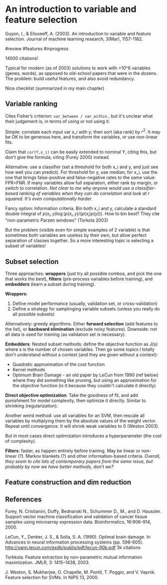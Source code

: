 # An introduction to variable and feature selection

Guyon, I., & Elisseeff, A. (2003). An introduction to variable and feature selection. Journal of machine learning research, 3(Mar), 1157-1182.

#review #features #inprogress

14000 citations!

Typical for modern (as of 2003) solutions to work with >10^6 variables (genes, words), as opposed to old-school papers that were in the dozens. The problem: build useful features, and also avoid redundancy.

Nice checklist (summarized in my main chapter)

## Variable ranking

Cites Fisher’s criterion: `var_between / var_within` , but it's unclear what their judgement is, in terms of using or not using it.

Simple: correlate each input var x_i with y; then sort (aka rank) by $r^2$. It may be OK to be generous here, and transform the variables, or use non-linear fits.

Claim that `cor(Y,x_i)` can be easily extended to nominal Y, citing this, but don't give the formula, citing (Furey 2000) instead.

Alternative: use a classifier (set a threshold for both x_i and y, and just see how well you can predict). For threshold for y, use median; for x_i, use the one that brings false-positive and false-negative rates to the same value: FPR=FNR. If many variables allow full separation, either rank by margin, or switch to correlation. _Not clear to me why anyone would use a classifier-based ranking of variables when they can do correlation and look at r squared. It's even computationally harder._

Fancy option: Information criteria. Bin both x_i and y, calculate a standard double integral of $p(x_i,y) \log( p(x_i,y) / (p(x_i)p(y)) )$. How to bin best? They cite "non-parametric Parzen windows" (Torkola 2003)

But the problem (visible even for simple examples of 2 variable) is that sometimes both variables are useless by their own, but allow perfect separation of classes together. So a more interesting topic is selecting a subset of variables!

## Subset selection

Three approaches: **wrappers** (just try all possible combos, and pick the one that works the best), **filters** (pre-process variables before training), and **embedders** (learn a subset during training).

**Wrappers**:
1. Define model performance (usually, validation set, or cross-validation)
2. Define a strategy for samplinging variable subsets (unless you really do all possible subsets)

Alternatively: greedy algorithms. Either **forward selection** (add features to the list), or **backward elimination** (exclude noisy features). Downside: not all data is used for training (as validation set is necessary).

**Embedders**: Nested subset methods: define the objective function as J(s) where s is the number of chosen variables. Then go some topics I totally don't understand without a context (and they are given without a context):
* Quadratic approximation of the cost function
* Kernel methods
* Optimum Brain Damage - an old paper by LeCun from 1990 (ref below) where they did something like pruning, but using an approximation for the objective function (is it because they couldn't calculate it directly)

**Direct objective optimization**: Take the goodness of fit, and add punishment for model complexity, then optimize it directly. Similar to shrinking (regularization).

Another weird method: use all variables for an SVM, then rescale all variables by multiplying them by the absolute values of the weight vector. Repeat until convergence. It will shrink weak variables to 0 (Weston 2003). 

But in most cases direct optimization introduces a hyperparameter (the cost of complexity).

**Filters**: faster, as happen entirely before training. May be linear or non-linear (?). Markov blankets (?) and other information-based criteria. _Overall, they seem to cite lots of contemporary papers from the same issue, but probably by now we have better methods, don't we?_

## Feature construction and dim reduction

## References

Furey, N. Cristianini, Duffy, Bednarski N., Schummer D., M., and D. Haussler. Support vector
machine classification and validation of cancer tissue samples using microarray expression data.
Bioinformatics, 16:906–914, 2000.

LeCun, Y., Denker, J. S., & Solla, S. A. (1990). Optimal brain damage. In Advances in neural information processing systems (pp. 598-605).
http://yann.lecun.com/exdb/publis/pdf/lecun-90b.pdf
3k citations

Torkkola. Feature extraction by non-parametric mutual information maximization. JMLR, 3:
1415–1438, 2003.

J. Weston, S. Mukherjee, O. Chapelle, M. Pontil, T. Poggio, and V. Vapnik. Feature selection for
SVMs. In NIPS 13, 2000.